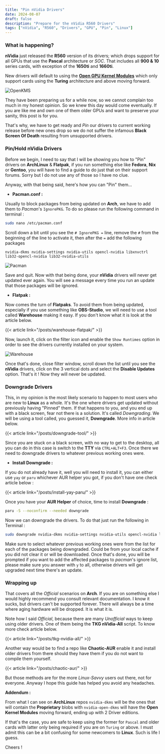 ```yaml
---
title: "Pin nVidia Drivers"
date: 2024-08-07
draft: false
description: "Prepare for the nVidia R560 Drivers"
tags: ["nVidia", "R560", "Drivers", "GPU", "Pin", "Linux"]
---
```

### What is happening?

**nVidia** just released the **R560** version of its drivers; which drops support for all GPUs that use the **Pascal** architecture or *SOC*. That includes all **900 & 10** series cards, with exception of the **1650ti** and **1660ti**.

New drivers will default to using the [**Open GPU Kernel Modules**](https://developer.nvidia.com/blog/nvidia-transitions-fully-towards-open-source-gpu-kernel-modules/) which only support cards using the **Turing** architecture and above moving forward.

![OpenKMS](https://i.imgur.com/kFNHP1d.png)

They have been preparing us for a while now, so we cannot complain too much in my honest opinion. So we knew this day would come eventually. If you are like me and own one of them older GPUs and want to preserve your sanity, this post is for you.

That's why, we have to get ready and *Pin* our drivers to current working release before new ones drop so we do not suffer the infamous **Black Screen Of Death** resulting from unsupported drivers.

### Pin/Hold nVidia Drivers

Before we begin, I need to say that I will be showing you how to "Pin" drivers on **ArchLinux** & **Flatpak**, if you run something else like **Fedora**, **Nix** or **Gentoo**, you will have to find a guide to do just that on their support forums. Sorry but I do not use any of those so I have no clue.

Anyway, with that being said, here's how you can "Pin" them...

- **Pacman.conf :**

Usually to block packages from being updated on **Arch**, we have to add them to *Pacman*'s `IgnorePKG`. To do so please run the following command in terminal :

```Bash
sudo nano /etc/pacman.conf
```

Scroll down a bit until you see the `# IgnorePKG =` line, remove the `#` from the beginning of the line to activate it, then after the `=` add the following packages

```
nvidia-dkms nvidia-settings nvidia-utils opencl-nvidia libxnvctrl lib32-opencl-nvidia lib32-nvidia-utils
```

![Pacman](https://i.imgur.com/PzpOTPx.png)

Save and quit. Now with that being done, your **nVidia** drivers will never get updated ever again. You will see a message every time you run an update that those packages will be ignored.

- **Flatpak :**

Now comes the turn of **Flatpaks**. To avoid them from being updated, especially if you use something like **OBS-Studio**, we will need to use a tool called **Warehouse** making it easy. If you don't know what it is look at the article below.

{{< article link="/posts/warehouse-flatpak/" >}}

Now, launch it, click on the filter icon and enable the `Show Runtimes` option in order to see the drivers currently installed on your system.

![Warehouse](https://i.imgur.com/s7aEmPu.png)

Once that's done, close filter window, scroll down the list until you see the **nVidia** drivers, click on the 3 vertical dots and select the **Disable Updates** option. That's it ! Now they will never be updated.

### Downgrade Drivers

This, in my opinion is the most likely scenario to happen to most users who are new to **Linux** as a whole. It's the one where drivers get updated without previously having "Pinned" them. If that happens to you, and you end up with a black screen, fear not there is a solution. It's called *Downgrading*. We will be using a tool called, you guessed it, **Downgrade**. More info in article below.

{{< article link="/posts/downgrade-tool/" >}}

Since you are stuck on a black screen, with no way to get to the desktop, all you can do in this case is switch to the **TTY** via `CTRL+ALT+F3`. Once there we need to downgrade drivers to whatever previous working ones were.

- **Install Downgrade :**

If you do not already have it, well you will need to install it, you can either use `yay` or `paru` whichever AUR helper you got, if you don't have one check article below :

{{< article link="/posts/install-yay-paru/" >}}

Once you have your **AUR Helper** of choice, time to install **Downgrade** :


```Bash
paru -S --noconfirm --needed downgrade
```

Now we can downgrade the drivers. To do that just run the following in Terminal :

```Bash
sudo downgrade nvidia-dkms nvidia-settings nvidia-utils opencl-nvidia libxnvctrl lib32-opencl-nvidia lib32-nvidia-utils
```

Make sure to select whatever previous working ones were from the list for each of the packages being downgraded. Could be from your local cache if you did not clear it or will be downloaded. Once that's done, you will be prompted if you want to add the affected packages to *pacman*'s ignore list, please make sure you answer with `y` to all, otherwise drivers will get upgraded next time there's an update.

### Wrapping up

That covers all the *Official* scenarios on **Arch**. If you are on something else I would highly recommend you consult relevant documentation. I know it sucks, but drivers can't be supported forever. There will always be a time where aging hardware will be dropped. It is what it is.

Note how I said *Official*, because there are many *Unofficial* ways to keep using older drivers. One of them being the **TKG nVidia-All** script. To know more check article below.

{{< article link="/posts/tkg-nvidia-all/" >}}

Another way would be to find a repo like **Chaotic-AUR** enable it and install older drivers from there should they have them if you do not want to compile them yourself.

{{< article link="/posts/chaotic-aur/" >}}

But those methods are for the more *Linux-Savvy* users out there, not for everyone. Anyway I hope this guide has helped you avoid any headaches.

**Addendum :**

From what I can see on **ArchLinux** repos `nvidia-dkms` will be the ones that will contain the **Proprietary** blobs with `nvidia-open-dkms` will have the **Open Kernel Modules** moving forward, ending up with 2 Driver editions.

If that's the case, you are safe to keep using the former for `Pascal` and older cards with latter only being required if you are on `Turing` or above. I must admit this can be a bit confusing for some newcomers to **Linux**. Such is life I guess.

Cheers !
